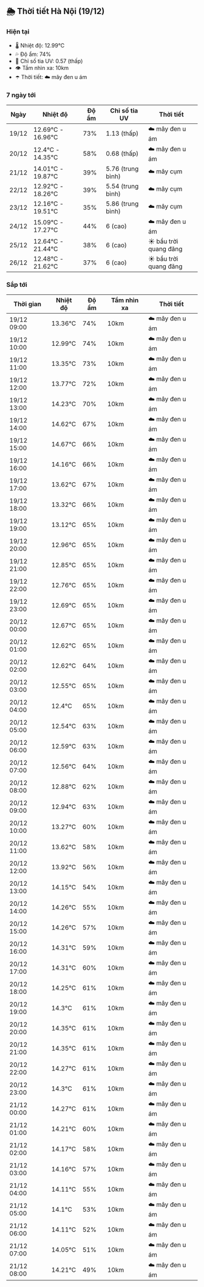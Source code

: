 ## 🌦️ Thời tiết Hà Nội (19/12)

### Hiện tại

- 🌡️ Nhiệt độ: 12.99℃
- 💦 Độ ẩm: 74%
- 🌟 Chỉ số tia UV: 0.57 (thấp)
- 👁️ Tầm nhìn xa: 10km
- ☂️ Thời tiết: ☁️ mây đen u ám

### 7 ngày tới

| Ngày | Nhiệt độ | Độ ẩm | Chỉ số tia UV | Thời tiết |
| --- | --- | --- | --- | --- |
| 19/12 | 12.69℃ - 16.96℃ | 73% | 1.13 (thấp) | ☁️ mây đen u ám |
| 20/12 | 12.4℃ - 14.35℃ | 58% | 0.68 (thấp) | ☁️ mây đen u ám |
| 21/12 | 14.01℃ - 19.87℃ | 39% | 5.76 (trung bình) | ☁️ mây cụm |
| 22/12 | 12.92℃ - 18.26℃ | 39% | 5.54 (trung bình) | ☁️ mây cụm |
| 23/12 | 12.16℃ - 19.51℃ | 35% | 5.86 (trung bình) | ☁️ mây cụm |
| 24/12 | 15.09℃ - 17.27℃ | 44% | 6 (cao) | ☁️ mây đen u ám |
| 25/12 | 12.64℃ - 21.44℃ | 38% | 6 (cao) | ☀️ bầu trời quang đãng |
| 26/12 | 12.48℃ - 21.62℃ | 37% | 6 (cao) | ☀️ bầu trời quang đãng |

### Sắp tới

| Thời gian | Nhiệt độ | Độ ẩm | Tầm nhìn xa | Thời tiết |
| --- | --- | --- | --- | --- |
| 19/12 09:00 | 13.36℃ | 74% | 10km | ☁️ mây đen u ám |
| 19/12 10:00 | 12.99℃ | 74% | 10km | ☁️ mây đen u ám |
| 19/12 11:00 | 13.35℃ | 73% | 10km | ☁️ mây đen u ám |
| 19/12 12:00 | 13.77℃ | 72% | 10km | ☁️ mây đen u ám |
| 19/12 13:00 | 14.23℃ | 70% | 10km | ☁️ mây đen u ám |
| 19/12 14:00 | 14.62℃ | 67% | 10km | ☁️ mây đen u ám |
| 19/12 15:00 | 14.67℃ | 66% | 10km | ☁️ mây đen u ám |
| 19/12 16:00 | 14.16℃ | 66% | 10km | ☁️ mây đen u ám |
| 19/12 17:00 | 13.62℃ | 67% | 10km | ☁️ mây đen u ám |
| 19/12 18:00 | 13.32℃ | 66% | 10km | ☁️ mây đen u ám |
| 19/12 19:00 | 13.12℃ | 65% | 10km | ☁️ mây đen u ám |
| 19/12 20:00 | 12.96℃ | 65% | 10km | ☁️ mây đen u ám |
| 19/12 21:00 | 12.85℃ | 65% | 10km | ☁️ mây đen u ám |
| 19/12 22:00 | 12.76℃ | 65% | 10km | ☁️ mây đen u ám |
| 19/12 23:00 | 12.69℃ | 65% | 10km | ☁️ mây đen u ám |
| 20/12 00:00 | 12.67℃ | 65% | 10km | ☁️ mây đen u ám |
| 20/12 01:00 | 12.62℃ | 65% | 10km | ☁️ mây đen u ám |
| 20/12 02:00 | 12.62℃ | 64% | 10km | ☁️ mây đen u ám |
| 20/12 03:00 | 12.55℃ | 65% | 10km | ☁️ mây đen u ám |
| 20/12 04:00 | 12.4℃ | 65% | 10km | ☁️ mây đen u ám |
| 20/12 05:00 | 12.54℃ | 63% | 10km | ☁️ mây đen u ám |
| 20/12 06:00 | 12.59℃ | 63% | 10km | ☁️ mây đen u ám |
| 20/12 07:00 | 12.56℃ | 64% | 10km | ☁️ mây đen u ám |
| 20/12 08:00 | 12.88℃ | 62% | 10km | ☁️ mây đen u ám |
| 20/12 09:00 | 12.94℃ | 63% | 10km | ☁️ mây đen u ám |
| 20/12 10:00 | 13.27℃ | 60% | 10km | ☁️ mây đen u ám |
| 20/12 11:00 | 13.62℃ | 58% | 10km | ☁️ mây đen u ám |
| 20/12 12:00 | 13.92℃ | 56% | 10km | ☁️ mây đen u ám |
| 20/12 13:00 | 14.15℃ | 54% | 10km | ☁️ mây đen u ám |
| 20/12 14:00 | 14.26℃ | 55% | 10km | ☁️ mây đen u ám |
| 20/12 15:00 | 14.26℃ | 57% | 10km | ☁️ mây đen u ám |
| 20/12 16:00 | 14.31℃ | 59% | 10km | ☁️ mây đen u ám |
| 20/12 17:00 | 14.31℃ | 60% | 10km | ☁️ mây đen u ám |
| 20/12 18:00 | 14.25℃ | 61% | 10km | ☁️ mây đen u ám |
| 20/12 19:00 | 14.3℃ | 61% | 10km | ☁️ mây đen u ám |
| 20/12 20:00 | 14.35℃ | 61% | 10km | ☁️ mây đen u ám |
| 20/12 21:00 | 14.35℃ | 61% | 10km | ☁️ mây đen u ám |
| 20/12 22:00 | 14.27℃ | 61% | 10km | ☁️ mây đen u ám |
| 20/12 23:00 | 14.3℃ | 61% | 10km | ☁️ mây đen u ám |
| 21/12 00:00 | 14.27℃ | 61% | 10km | ☁️ mây đen u ám |
| 21/12 01:00 | 14.21℃ | 60% | 10km | ☁️ mây đen u ám |
| 21/12 02:00 | 14.17℃ | 58% | 10km | ☁️ mây đen u ám |
| 21/12 03:00 | 14.16℃ | 57% | 10km | ☁️ mây đen u ám |
| 21/12 04:00 | 14.11℃ | 55% | 10km | ☁️ mây đen u ám |
| 21/12 05:00 | 14.1℃ | 53% | 10km | ☁️ mây đen u ám |
| 21/12 06:00 | 14.11℃ | 52% | 10km | ☁️ mây đen u ám |
| 21/12 07:00 | 14.05℃ | 51% | 10km | ☁️ mây đen u ám |
| 21/12 08:00 | 14.21℃ | 49% | 10km | ☁️ mây đen u ám |
